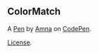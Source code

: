 ColorMatch
----------


A [Pen](http://codepen.io/amnavor/pen/ygVyRK) by [Amna](http://codepen.io/amnavor) on [CodePen](http://codepen.io/).

[License](http://codepen.io/amnavor/pen/ygVyRK/license).